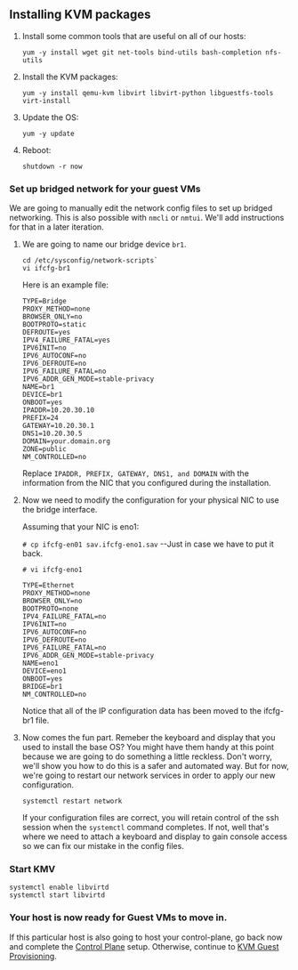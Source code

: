 ## Installing KVM packages

1. Install some common tools that are useful on all of our hosts:

    ```
    yum -y install wget git net-tools bind-utils bash-completion nfs-utils
    ```

1. Install the KVM packages:

    ```
    yum -y install qemu-kvm libvirt libvirt-python libguestfs-tools virt-install
    ```

1. Update the OS:

    ```
    yum -y update
    ```

1. Reboot:

    ```
    shutdown -r now
    ```

### Set up bridged network for your guest VMs

We are going to manually edit the network config files to set up bridged networking.  This is also possible with `nmcli` or `nmtui`.  We'll add instructions for that in a later iteration.

1. We are going to name our bridge device `br1`.

   ```
   cd /etc/sysconfig/network-scripts`
   vi ifcfg-br1
   ```

   Here is an example file:
   ```
   TYPE=Bridge
   PROXY_METHOD=none
   BROWSER_ONLY=no
   BOOTPROTO=static
   DEFROUTE=yes
   IPV4_FAILURE_FATAL=yes
   IPV6INIT=no
   IPV6_AUTOCONF=no
   IPV6_DEFROUTE=no
   IPV6_FAILURE_FATAL=no
   IPV6_ADDR_GEN_MODE=stable-privacy
   NAME=br1
   DEVICE=br1
   ONBOOT=yes
   IPADDR=10.20.30.10
   PREFIX=24
   GATEWAY=10.20.30.1
   DNS1=10.20.30.5
   DOMAIN=your.domain.org
   ZONE=public
   NM_CONTROLLED=no
   ```

   Replace `IPADDR, PREFIX, GATEWAY, DNS1, and DOMAIN` with the information from the NIC that you configured during the installation.

1. Now we need to modify the configuration for your physical NIC to use the bridge interface.

   Assuming that your NIC is eno1:

   `# cp ifcfg-en01 sav.ifcfg-eno1.sav` --Just in case we have to put it back.

   `# vi ifcfg-eno1`
   ```
   TYPE=Ethernet
   PROXY_METHOD=none
   BROWSER_ONLY=no
   BOOTPROTO=none
   IPV4_FAILURE_FATAL=no
   IPV6INIT=no
   IPV6_AUTOCONF=no
   IPV6_DEFROUTE=no
   IPV6_FAILURE_FATAL=no
   IPV6_ADDR_GEN_MODE=stable-privacy
   NAME=eno1
   DEVICE=eno1
   ONBOOT=yes
   BRIDGE=br1
   NM_CONTROLLED=no
   ```
   Notice that all of the IP configuration data has been moved to the ifcfg-br1 file.

1. Now comes the fun part.  Remeber the keyboard and display that you used to install the base OS?  You might have them handy at this point because we are going to do something a little reckless.  Don't worry, we'll show you how to do this is a safer and automated way.  But for now, we're going to restart our network services in order to apply our new configuration.

   ```
   systemctl restart network
   ```

   If your configuration files are correct, you will retain control of the ssh session when the `systemctl` command completes.  If not, well that's where we need to attach a keyboard and display to gain console access so we can fix our mistake in the config files.

### Start KMV

```
systemctl enable libvirtd
systemctl start libvirtd
```

### Your host is now ready for Guest VMs to move in.

If this particular host is also going to host your control-plane, go back now and complete the [Control Plane](Control_Plane/README.md) setup.  Otherwise, continue to [KVM Guest Provisioning](Provision_Guest_Nodes/README.md).
